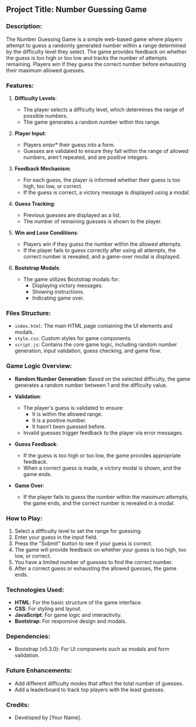 
Project Title: **Number Guessing Game**
---------------------------------------

### Description:

The Number Guessing Game is a simple web-based game where players attempt to guess a randomly generated number within a range determined by the difficulty level they select. The game provides feedback on whether the guess is too high or too low and tracks the number of attempts remaining. Players win if they guess the correct number before exhausting their maximum allowed guesses.

### Features:

1. **Difficulty Levels**:
    
    * The player selects a difficulty level, which determines the range of possible numbers.
    * The game generates a random number within this range.
2. **Player Input**:
    
    * Players *enter** their guess into a form.
    * Guesses are validated to ensure they fall within the range of allowed numbers, aren't repeated, and are positive integers.
3. **Feedback Mechanism**:
    
    * For each guess, the player is informed whether their guess is too high, too low, or correct.
    * If the guess is correct, a victory message is displayed using a modal.
4. **Guess Tracking**:
    
    * Previous guesses are displayed as a list.
    * The number of remaining guesses is shown to the player.
5. **Win and Lose Conditions**:
    
    * Players win if they guess the number within the allowed attempts.
    * If the player fails to guess correctly after using all attempts, the correct number is revealed, and a game-over modal is displayed.
6. **Bootstrap Modals**:
    
    * The game utilizes Bootstrap modals for:
        * Displaying victory messages.
        * Showing instructions.
        * Indicating game over.

### Files Structure:

* `index.html`: The main HTML page containing the UI elements and modals.
* `style.css`: Custom styles for game components.
* `script.js`: Contains the core game logic, including random number generation, input validation, guess checking, and game flow.

### Game Logic Overview:

* **Random Number Generation**: Based on the selected difficulty, the game generates a random number between 1 and the difficulty value.
    
* **Validation**:
    
    * The player's guess is validated to ensure:
        * It is within the allowed range.
        * It is a positive number.
        * It hasn’t been guessed before.
    * Invalid guesses trigger feedback to the player via error messages.
* **Guess Feedback**:
    
    * If the guess is too high or too low, the game provides appropriate feedback.
    * When a correct guess is made, a victory modal is shown, and the game ends.
* **Game Over**:
    
    * If the player fails to guess the number within the maximum attempts, the game ends, and the correct number is revealed in a modal.

### How to Play:

1. Select a difficulty level to set the range for guessing.
2. Enter your guess in the input field.
3. Press the "Submit" button to see if your guess is correct.
4. The game will provide feedback on whether your guess is too high, too low, or correct.
5. You have a limited number of guesses to find the correct number.
6. After a correct guess or exhausting the allowed guesses, the game ends.

### Technologies Used:

* **HTML**: For the basic structure of the game interface.
* **CSS**: For styling and layout.
* **JavaScript**: For game logic and interactivity.
* **Bootstrap**: For responsive design and modals.

### Dependencies:

* Bootstrap (v5.3.0): For UI components such as modals and form validation.

### Future Enhancements:

* Add different difficulty modes that affect the total number of guesses.
* Add a leaderboard to track top players with the least guesses.

### Credits:

* Developed by [Your Name].
